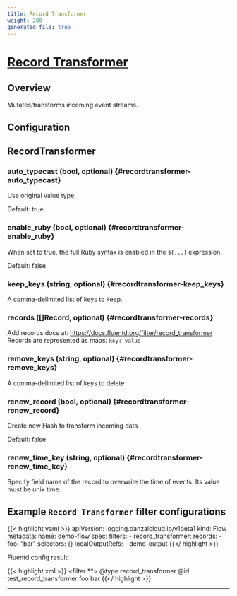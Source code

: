 ```yaml
---
title: Record Transformer
weight: 200
generated_file: true
---
```


# [Record Transformer](https://docs.fluentd.org/filter/record_transformer)
## Overview
 Mutates/transforms incoming event streams.

## Configuration
## RecordTransformer

### auto_typecast (bool, optional) {#recordtransformer-auto_typecast}

Use original value type.

Default: true

### enable_ruby (bool, optional) {#recordtransformer-enable_ruby}

When set to true, the full Ruby syntax is enabled in the `${...}` expression.

Default: false

### keep_keys (string, optional) {#recordtransformer-keep_keys}

A comma-delimited list of keys to keep. 


### records ([]Record, optional) {#recordtransformer-records}

Add records docs at: https://docs.fluentd.org/filter/record_transformer Records are represented as maps: `key: value` 


### remove_keys (string, optional) {#recordtransformer-remove_keys}

A comma-delimited list of keys to delete 


### renew_record (bool, optional) {#recordtransformer-renew_record}

Create new Hash to transform incoming data

Default: false

### renew_time_key (string, optional) {#recordtransformer-renew_time_key}

Specify field name of the record to overwrite the time of events. Its value must be unix time. 




## Example `Record Transformer` filter configurations

{{< highlight yaml >}}
apiVersion: logging.banzaicloud.io/v1beta1
kind: Flow
metadata:
  name: demo-flow
spec:
  filters:
    - record_transformer:
        records:
        - foo: "bar"
  selectors: {}
  localOutputRefs:
    - demo-output
{{</ highlight >}}



Fluentd config result:

{{< highlight xml >}}
<filter **>
  @type record_transformer
  @id test_record_transformer
  <record>
    foo bar
  </record>
</filter>
{{</ highlight >}}


---
